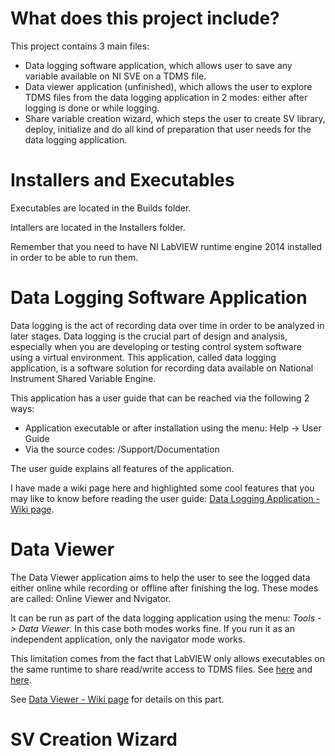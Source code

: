# What does this project include?
This project contains 3 main files:
- Data logging software application, which allows user to save any variable available on NI SVE on a TDMS file. 
- Data viewer application (unfinished), which allows the user to explore TDMS files from the data logging application in 2 modes: 
either after logging is done or while logging.
- Share variable creation wizard, which steps the user to create SV library, deploy, initialize and do all kind of 
preparation that user needs for the data logging application.


# Installers and Executables
Executables are located in the Builds folder. 

Intallers are located in the Installers folder.

Remember that you need to have NI LabVIEW runtime engine 2014 installed in order to be able to run them.

# Data Logging Software Application
Data logging is the act of recording data over time in order to be analyzed in later stages. Data logging is the crucial part of design and analysis, especially when you are developing or testing control system software using a virtual environment. This application, called data logging application, is a software solution for recording data available on National Instrument Shared Variable Engine. 

This application has a user guide that can be reached via the following 2 ways:
- Application executable or after installation using the menu: Help -> User Guide 
- Via the source codes: /Support/Documentation

The user guide explains all features of the application.

I have made a wiki page here and highlighted some cool features that you may like to know before reading the user guide: [Data Logging Application - Wiki page](https://github.com/EhsanPeymani/DataLoggingApp/wiki/Data-Logging-Application). 

# Data Viewer
The Data Viewer application aims to help the user to see the logged data either online while recording or offline after finishing the log. These modes are called: Online Viewer and Nvigator.

It can be run as part of the data logging application using the menu: _Tools -> Data Viewer_. In this case both modes works fine. If you run it as an independent application, only the navigator mode works. 

This limitation comes from the fact that LabVIEW only allows executables on the same runtime to share read/write access to TDMS files. See [here](https://forums.ni.com/t5/LabVIEW/Is-it-allowed-read-TDMS-file-while-there-is-a-reference-open-to/td-p/1436632) and [here](https://forums.ni.com/t5/LabVIEW/Dr-Damien-s-Development-Running-Top-Level-VIs-III-Launching/m-p/1004721).

See [Data Viewer - Wiki page](https://github.com/EhsanPeymani/DataLoggingApp/wiki/Data-Viewer) for details on this part. 


# SV Creation Wizard
